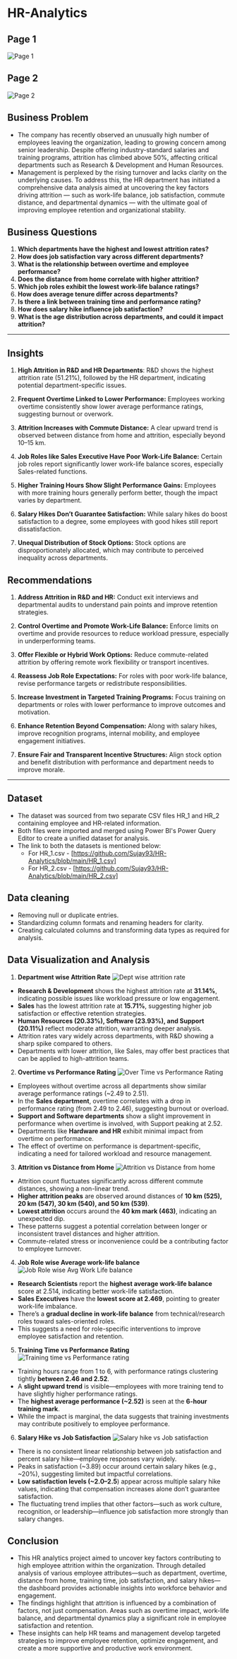 # HR-Analytics

## Page 1
![Page 1](https://github.com/user-attachments/assets/a4c97fde-7eb7-4f03-b361-23c9380e5f14)

## Page 2
![Page 2](https://github.com/user-attachments/assets/43fcc82b-86c3-4f90-ba1b-5191740ec4cd)

## Business Problem
* The company has recently observed an unusually high number of employees leaving the organization, leading to growing concern among        senior leadership. Despite offering industry-standard salaries and training programs, attrition has climbed above 50%, affecting          critical departments such as Research & Development and Human Resources.
* Management is perplexed by the rising turnover and lacks clarity on the underlying causes. To address this, the HR department has         initiated a comprehensive data analysis aimed at uncovering the key factors driving attrition — such as work-life balance, job            satisfaction, commute distance, and departmental dynamics — with the ultimate goal of improving employee retention and organizational     stability.

## Business Questions
1. **Which departments have the highest and lowest attrition rates?**
2. **How does job satisfaction vary across different departments?**
3. **What is the relationship between overtime and employee performance?**
4. **Does the distance from home correlate with higher attrition?**
5. **Which job roles exhibit the lowest work-life balance ratings?**
6. **How does average tenure differ across departments?**
7. **Is there a link between training time and performance rating?**
8. **How does salary hike influence job satisfaction?**
9. **What is the age distribution across departments, and could it impact attrition?**

---
## Insights

1. **High Attrition in R&D and HR Departments**: R&D shows the highest attrition rate (51.21%), followed by the HR department,              indicating potential department-specific issues.

2. **Frequent Overtime Linked to Lower Performance:** Employees working overtime consistently show lower average performance ratings,       suggesting burnout or overwork.

3. **Attrition Increases with Commute Distance:** A clear upward trend is observed between distance from home and attrition, especially     beyond 10–15 km.

4. **Job Roles like Sales Executive Have Poor Work-Life Balance:** Certain job roles report significantly lower work-life balance          scores, especially Sales-related functions.

5. **Higher Training Hours Show Slight Performance Gains:** Employees with more training hours generally perform better, though the         impact varies by department.

6. **Salary Hikes Don’t Guarantee Satisfaction:** While salary hikes do boost satisfaction to a degree, some employees with good hikes      still report dissatisfaction.

7. **Unequal Distribution of Stock Options:** Stock options are disproportionately allocated, which may contribute to perceived             inequality across departments.

## Recommendations

1. **Address Attrition in R&D and HR:** Conduct exit interviews and departmental audits to understand pain points and improve retention     strategies.

2. **Control Overtime and Promote Work-Life Balance:** Enforce limits on overtime and provide resources to reduce workload pressure,        especially in underperforming teams.

3. **Offer Flexible or Hybrid Work Options:** Reduce commute-related attrition by offering remote work flexibility or transport             incentives.

4. **Reassess Job Role Expectations:** For roles with poor work-life balance, revise performance targets or redistribute                    responsibilities.

5. **Increase Investment in Targeted Training Programs:** Focus training on departments or roles with lower performance to improve          outcomes and motivation.

6. **Enhance Retention Beyond Compensation:** Along with salary hikes, improve recognition programs, internal mobility, and employee        engagement initiatives.

7. **Ensure Fair and Transparent Incentive Structures:**
   Align stock option and benefit distribution with performance and department needs to improve morale.

---

## Dataset
* The dataset was sourced from two separate CSV files HR_1 and HR_2 containing employee and HR-related information.
* Both files were imported and merged using Power BI's Power Query Editor to create a unified dataset for analysis.
* The link to both the datasets is mentioned below:
  - For HR_1.csv - [https://github.com/Sujay93/HR-Analytics/blob/main/HR_1.csv]
  - For HR_2.csv - [https://github.com/Sujay93/HR-Analytics/blob/main/HR_2.csv]

## Data cleaning
* Removing null or duplicate entries.
* Standardizing column formats and renaming headers for clarity.
* Creating calculated columns and transforming data types as required for analysis.

## Data Visualization and Analysis
1. **Department wise Attrition Rate**
   ![Dept wise attrition rate](https://github.com/user-attachments/assets/497592b4-7bf9-4c94-8f53-a76606e6d14a)
  
* **Research & Development** shows the highest attrition rate at **31.14%**, indicating possible issues like workload pressure or low      engagement.
* **Sales** has the lowest attrition rate at **15.71%**, suggesting higher job satisfaction or effective retention strategies.
* **Human Resources (20.33%), Software (23.93%), and Support (20.11%)** reflect moderate attrition, warranting deeper analysis.
* Attrition rates vary widely across departments, with R&D showing a sharp spike compared to others.
* Departments with lower attrition, like Sales, may offer best practices that can be applied to high-attrition teams.

2. **Overtime vs Performance Rating**
   ![Over Time vs Performance Rating](https://github.com/user-attachments/assets/2911d602-df3b-4d8a-8f35-ddb5161a2d5c)

* Employees without overtime across all departments show similar average performance ratings (~2.49 to 2.51).
* In the **Sales department**, overtime correlates with a drop in performance rating (from 2.49 to 2.46), suggesting burnout or overload.
* **Support and Software departments** show a slight improvement in performance when overtime is involved, with Support peaking at 2.52.
* Departments like **Hardware and HR** exhibit minimal impact from overtime on performance.
* The effect of overtime on performance is department-specific, indicating a need for tailored workload and resource management.

3. **Attrition vs Distance from Home**
   ![Attrition vs Distance from home](https://github.com/user-attachments/assets/ba8f0c21-d980-48d8-b34b-2114b64767b8)

* Attrition count fluctuates significantly across different commute distances, showing a non-linear trend.
* **Higher attrition peaks** are observed around distances of **10 km (525), 20 km (547), 30 km (540), and 50 km (539)**.
* **Lowest attrition** occurs around the **40 km mark (463)**, indicating an unexpected dip.
* These patterns suggest a potential correlation between longer or inconsistent travel distances and higher attrition.
* Commute-related stress or inconvenience could be a contributing factor to employee turnover.

4. **Job Role wise Average work-life balance**
   ![Job Role wise Avg Work Life balance](https://github.com/user-attachments/assets/d4c909f3-3b7e-4b21-ab71-830cc99e4810)

* **Research Scientists** report the **highest average work-life balance** score at 2.514, indicating better work-life satisfaction.
* **Sales Executives** have the **lowest score at 2.469**, pointing to greater work-life imbalance.
* There’s a **gradual decline in work-life balance** from technical/research roles toward sales-oriented roles.
* This suggests a need for role-specific interventions to improve employee satisfaction and retention.

5. **Training Time vs Performance Rating**
   ![Training time vs Performance rating](https://github.com/user-attachments/assets/5b6d2c06-1a72-4201-8c35-c4e1f577b2c7)

* Training hours range from 1 to 6, with performance ratings clustering tightly **between 2.46 and 2.52**.
* A **slight upward trend** is visible—employees with more training tend to have slightly higher performance ratings.
* The **highest average performance (~2.52)** is seen at the **6-hour training mark**.
* While the impact is marginal, the data suggests that training investments may contribute positively to employee performance.

6. **Salary Hike vs Job Satisfaction**
   ![Salary hike vs Job satisfaction](https://github.com/user-attachments/assets/9710cf6f-4652-45a8-b574-f31215908c22)

* There is no consistent linear relationship between job satisfaction and percent salary hike—employee responses vary widely.
* Peaks in satisfaction (~3.89) occur around certain salary hikes (e.g., ~20%), suggesting limited but impactful correlations.
* **Low satisfaction levels (~2.0–2.5**) appear across multiple salary hike values, indicating that compensation increases alone don’t    guarantee satisfaction.
* The fluctuating trend implies that other factors—such as work culture, recognition, or leadership—influence job satisfaction more        strongly than salary changes.

## Conclusion

* This HR analytics project aimed to uncover key factors contributing to high employee attrition within the organization. Through          detailed analysis of various employee attributes—such as department, overtime, distance from home, training time, job satisfaction,      and salary hikes—the dashboard provides actionable insights into workforce behavior and engagement.
* The findings highlight that attrition is influenced by a combination of factors, not just compensation. Areas such as overtime impact,   work-life balance, and departmental dynamics play a significant role in employee satisfaction and retention.
* These insights can help HR teams and management develop targeted strategies to improve employee retention, optimize engagement, and      create a more supportive and productive work environment.




